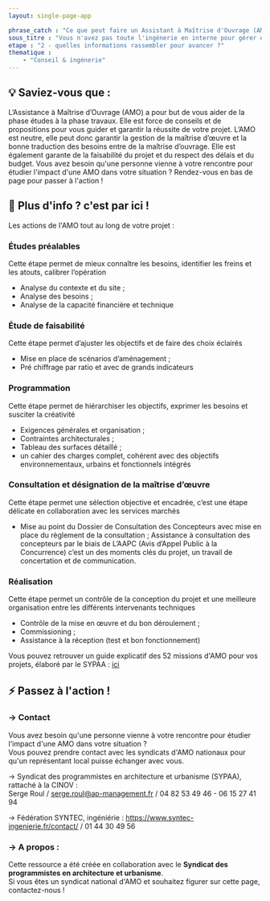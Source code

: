 ```yaml
---
layout: single-page-app

phrase_catch : "Ce que peut faire un Assistant à Maîtrise d'Ouvrage (AMO)"
sous_titre : "Vous n'avez pas toute l'ingénerie en interne pour gérer entièrement votre projet? Voici un éclaircissement sur ce qu'une AMO peut faire pour vous."
etape : "2 - quelles informations rassembler pour avancer ?"
thematique :
    - "Conseil & ingénerie"
---
```


## 💡 Saviez-vous que :

L’Assistance à Maîtrise d’Ouvrage (AMO) a pour but de vous aider de la phase études à la phase travaux. Elle est force de conseils et de propositions pour vous guider et garantir la réussite de votre projet.
L’AMO est neutre, elle peut donc garantir la gestion de la maîtrise d’œuvre et la bonne traduction des besoins entre de la maîtrise d’ouvrage.  Elle est également garante de la faisabilité du projet et du respect des délais et du budget.
Vous avez besoin qu'une personne vienne à votre rencontre pour étudier l'impact d'une AMO dans votre situation ? Rendez-vous en bas de page pour passer à l'action !


## 🚀 Plus d'info ? c'est par ici !

Les actions de l'AMO tout au long de votre projet :

### Études préalables

Cette étape permet de mieux connaître les besoins, identifier les freins et les atouts, calibrer l’opération

- Analyse du contexte et du site ;
- Analyse des besoins ;
- Analyse de la capacité financière et technique

### Étude de faisabilité

Cette étape permet d’ajuster les objectifs et de faire des choix éclairés

- Mise en place de scénarios d’aménagement ;
- Pré chiffrage par ratio et avec de grands indicateurs


### Programmation

Cette étape permet de hiérarchiser les objectifs, exprimer les besoins et susciter la créativité

- Exigences générales et organisation ;
- Contraintes architecturales ;
- Tableau des surfaces détaillé ;
- un cahier des charges complet, cohérent avec des objectifs environnementaux, urbains et fonctionnels intégrés


### Consultation et désignation de la maîtrise d’œuvre

Cette étape permet une sélection objective et encadrée, c’est une étape délicate en collaboration avec les services marchés

- Mise au point du Dossier de Consultation des Concepteurs avec mise en place du règlement de la consultation ; Assistance à consultation des concepteurs par le biais de L’AAPC (Avis d’Appel Public à la Concurrence) c’est un des moments clés du projet, un travail de concertation et de communication.

### Réalisation

Cette étape permet un contrôle de la conception du projet et une meilleure organisation entre les différents intervenants techniques

- Contrôle de la mise en œuvre et du bon déroulement ; 
- Commissioning ; 
- Assistance à la réception (test et bon fonctionnement)

Vous pouvez retrouver un guide explicatif des 52 missions d'AMO pour vos projets, élaboré par le SYPAA : [ici](https://www.choisirsonamo.fr/)

## ⚡ Passez à l'action !

### →  Contact

Vous avez besoin qu'une personne vienne à votre rencontre pour étudier l'impact d'une AMO dans votre situation ?  
Vous pouvez prendre contact avec les syndicats d'AMO nationaux pour qu'un représentant local puisse échanger avec vous. 

→ Syndicat des programmistes en architecture et urbanisme (SYPAA), rattaché à la CINOV :  
Serge Roul / serge.roul@ap-management.fr / 04 82 53 49 46 - 06 15 27 41 94

→ Fédération SYNTEC, ingéniérie : 
https://www.syntec-ingenierie.fr/contact/ / 01 44 30 49 56

### -> A propos :

Cette ressource a été créée en collaboration avec le **Syndicat des programmistes en architecture et urbanisme**.  
Si vous êtes un syndicat national d'AMO et souhaitez figurer sur cette page, contactez-nous !
